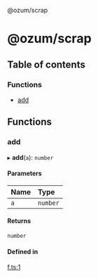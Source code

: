 @ozum/scrap

# @ozum/scrap

## Table of contents

### Functions

- [add](README.md#add)

## Functions

### add

▸ **add**(`a`): `number`

#### Parameters

| Name | Type     |
| :--- | :------- |
| `a`  | `number` |

#### Returns

`number`

#### Defined in

[f.ts:1](https://github.com/ozum/scrap/blob/938c073/src/f.ts#L1)

